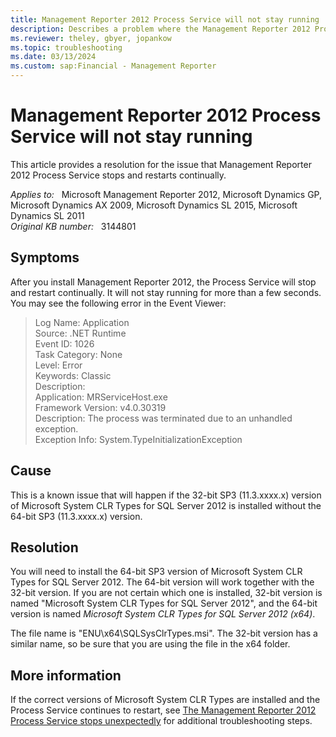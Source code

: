 ```yaml
---
title: Management Reporter 2012 Process Service will not stay running
description: Describes a problem where the Management Reporter 2012 Process Service will stop and restart continually. Provides a resolution.
ms.reviewer: theley, gbyer, jopankow
ms.topic: troubleshooting
ms.date: 03/13/2024
ms.custom: sap:Financial - Management Reporter
---
```

# Management Reporter 2012 Process Service will not stay running

This article provides a resolution for the issue that Management Reporter 2012 Process Service stops and restarts continually.

_Applies to:_ &nbsp; Microsoft Management Reporter 2012, Microsoft Dynamics GP, Microsoft Dynamics AX 2009, Microsoft Dynamics SL 2015, Microsoft Dynamics SL 2011  
_Original KB number:_ &nbsp; 3144801

## Symptoms

After you install Management Reporter 2012, the Process Service will stop and restart continually. It will not stay running for more than a few seconds. You may see the following error in the Event Viewer:

> Log Name: Application  
Source: .NET Runtime  
Event ID: 1026  
Task Category: None  
Level: Error  
Keywords: Classic  
Description:  
Application: MRServiceHost.exe  
Framework Version: v4.0.30319  
Description: The process was terminated due to an unhandled exception.  
Exception Info: System.TypeInitializationException

## Cause

This is a known issue that will happen if the 32-bit SP3 (11.3.xxxx.x) version of Microsoft System CLR Types for SQL Server 2012 is installed without the 64-bit SP3 (11.3.xxxx.x) version.

## Resolution

You will need to install the 64-bit SP3 version of Microsoft System CLR Types for SQL Server 2012. The 64-bit version will work together with the 32-bit version. If you are not certain which one is installed, 32-bit version is named "Microsoft System CLR Types for SQL Server 2012", and the 64-bit version is named *Microsoft System CLR Types for SQL Server 2012 (x64)*.

The file name is "ENU\x64\SQLSysClrTypes.msi". The 32-bit version has a similar name, so be sure that you are using the file in the x64 folder.

## More information

If the correct versions of Microsoft System CLR Types are installed and the Process Service continues to restart, see [The Management Reporter 2012 Process Service stops unexpectedly](https://support.microsoft.com/topic/the-management-reporter-2012-process-service-stops-unexpectedly-c00401b9-98cb-5bdc-aede-b39238b20e46) for additional troubleshooting steps.

